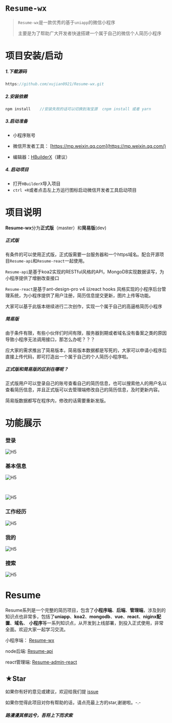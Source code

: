 #  `Resume-wx`

>  `Resume-wx`是一款优秀的基于`uniapp`的微信小程序
>
> 主要是为了帮助广大开发者快速搭建一个属于自己的微信个人简历小程序



# 项目安装/启动

##### 1.下载源码

```js
https://github.com/xujian0921/Resume-wx.git
```

##### 2.安装依赖

```js
npm install    //安装失败的话可以切换到淘宝源  cnpm install 或者 yarn
```

##### 3.启动准备

- 小程序账号

- 微信开发者工具： [https://mp.weixin.qq.com](https://mp.weixin.qq.com/)

- 编辑器：[HBuilderX](https://www.dcloud.io/hbuilderx.html)（建议）

##### 4. 启动项目

-  打开`HBuilderX`导入项目
-  `ctrl +R`或者点击左上方运行图标启动微信开发者工具启动项目



# 项目说明

**Resume-wx**分为**正式版**（master）和**简易版**(dev)

##### 正式版

有条件的可以使用正式版，正式版需要一台服务器和一个https域名。配合开源项目`Resume-api`和`Resume-react`一起使用。

`Resume-api`是基于koa2实现的RESTful风格的API，MongoDB实现数据读写，为小程序提供了增删改查接口

`Resume-react`是基于ant-design-pro v4 以react hooks 风格实现的小程序后台管理系统，为小程序提供了用户注册，简历信息提交更新，图片上传等功能。

大家可以基于此版本继续进行二次创作，实现一个属于自己的高逼格简历小程序

##### 简易版

由于条件有限，有些小伙伴们时间有限，服务器到期或者域名没有备案之类的原因导致小程序无法调用接口，那怎么办呢？？？

应大家的需求推出了简易版本，简易版本数据都是写死的，大家可以申请小程序后直接上传代码，即可打造出一个属于自己的个人简历小程序啦。

##### 正式版和简易版的区别在哪呢？

正式版用户可以登录自己的账号查看自己的简历信息，也可以搜索他人的用户名以查看简历信息，并且正式版可以去管理端修改自己的简历信息，及时更新内容。

简易版数据都写在程序内，修改的话需要重新发版。

# 功能展示

### 登录

![H5](https://opensource-photo.oss-cn-shanghai.aliyuncs.com/Resume/resume-wx-login.png )



### 基本信息

![H5](https://opensource-photo.oss-cn-shanghai.aliyuncs.com/Resume/resume-wx-home1.png)

​                                              



![H5](https://opensource-photo.oss-cn-shanghai.aliyuncs.com/Resume/resume-wx-home2.png)

### 工作经历

![H5](https://opensource-photo.oss-cn-shanghai.aliyuncs.com/Resume/resume-wx-exprece.png)

### 我的

![H5](https://opensource-photo.oss-cn-shanghai.aliyuncs.com/Resume/resume-wx-person.png)

### 搜索

![H5](https://opensource-photo.oss-cn-shanghai.aliyuncs.com/Resume/resume-wx-search.png )



# Resume

Resume系列是一个完整的简历项目，包含了**小程序端**、**后端**、**管理端**，涉及到的知识点也非常多，包括了**uniapp**、**koa2**、**mongodb**、**vue**、**react**、**niginx配置**、**域名**、 **小程序**等一系列知识点，从开发到上线部署，到投入正式使用，非常全面。欢迎大家一起学习交流。

小程序端： [Resume-wx](https://github.com/xujian0921/Resume-wx/issues)

node后端:  [Resume-api](https://github.com/xujian0921/Resume-api)

react管理端: [Resume-admin-react](https://github.com/xujian0921/Resume-admin-react)



## ★Star

如果你有好的意见或建议，欢迎给我们提 [issue](https://github.com/xujian0921/Resume-wx/issues) 

如果你觉得此项目对你有帮助的话，请点亮最上方的star,谢谢啦。-.-

 ##### 路漫漫其修远兮，吾将上下而求索 